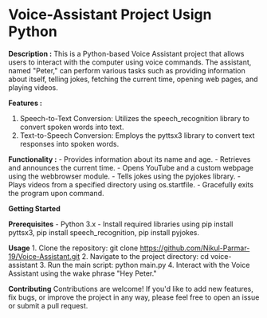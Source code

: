 # Voice-Assistant Project Usign Python

**Description :**
    This is a Python-based Voice Assistant project that allows users to interact with the computer using voice commands. The assistant, named "Peter," can perform various tasks such as providing information about itself, telling jokes, fetching the current time, opening web pages, and playing videos.

**Features :**
1. Speech-to-Text Conversion: Utilizes the speech_recognition library to convert spoken words into text.
2. Text-to-Speech Conversion: Employs the pyttsx3 library to convert text responses into spoken words.

**Functionality :**
    - Provides information about its name and age.
    - Retrieves and announces the current time.
    - Opens YouTube and a custom webpage using the webbrowser module.
    - Tells jokes using the pyjokes library.
    - Plays videos from a specified directory using os.startfile.
    - Gracefully exits the program upon command.

**Getting Started**

**Prerequisites**
    - Python 3.x
    - Install required libraries using pip install pyttsx3, pip install speech_recognition, pip install pyjokes.

**Usage**
    1. Clone the repository:
        git clone https://github.com/Nikul-Parmar-19/Voice-Assistant.git
    2. Navigate to the project directory:
        cd voice-assistant
    3. Run the main script:
        python main.py
    4. Interact with the Voice Assistant using the wake phrase "Hey Peter."


**Contributing**
      Contributions are welcome! If you'd like to add new features, fix bugs, or improve the project in any way, please feel free to open an issue or submit a pull request.

      
